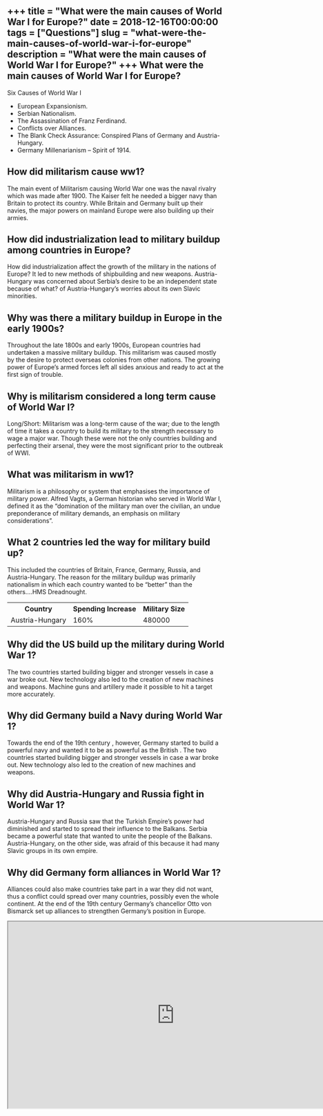 +++
title = "What were the main causes of World War I for Europe?"
date = 2018-12-16T00:00:00
tags = ["Questions"]
slug = "what-were-the-main-causes-of-world-war-i-for-europe"
description = "What were the main causes of World War I for Europe?"
+++
What were the main causes of World War I for Europe?
----------------------------------------------------

Six Causes of World War I

- European Expansionism.
- Serbian Nationalism.
- The Assassination of Franz Ferdinand.
- Conflicts over Alliances.
- The Blank Check Assurance: Conspired Plans of Germany and Austria-Hungary.
- Germany Millenarianism – Spirit of 1914.

How did militarism cause ww1?
-----------------------------

The main event of Militarism causing World War one was the naval rivalry which was made after 1900. The Kaiser felt he needed a bigger navy than Britain to protect its country. While Britain and Germany built up their navies, the major powers on mainland Europe were also building up their armies.

How did industrialization lead to military buildup among countries in Europe?
-----------------------------------------------------------------------------

How did industrialization affect the growth of the military in the nations of Europe? It led to new methods of shipbuilding and new weapons. Austria-Hungary was concerned about Serbia’s desire to be an independent state because of what? of Austria-Hungary’s worries about its own Slavic minorities.

Why was there a military buildup in Europe in the early 1900s?
--------------------------------------------------------------

Throughout the late 1800s and early 1900s, European countries had undertaken a massive military buildup. This militarism was caused mostly by the desire to protect overseas colonies from other nations. The growing power of Europe’s armed forces left all sides anxious and ready to act at the first sign of trouble.

Why is militarism considered a long term cause of World War I?
--------------------------------------------------------------

Long/Short: Militarism was a long-term cause of the war; due to the length of time it takes a country to build its military to the strength necessary to wage a major war. Though these were not the only countries building and perfecting their arsenal, they were the most significant prior to the outbreak of WWI.

What was militarism in ww1?
---------------------------

Militarism is a philosophy or system that emphasises the importance of military power. Alfred Vagts, a German historian who served in World War I, defined it as the “domination of the military man over the civilian, an undue preponderance of military demands, an emphasis on military considerations”.

What 2 countries led the way for military build up?
---------------------------------------------------

This included the countries of Britain, France, Germany, Russia, and Austria-Hungary. The reason for the military buildup was primarily nationalism in which each country wanted to be “better” than the others….HMS Dreadnought.

<table><tr><th>Country</th><th>Spending Increase</th><th>Military Size</th></tr><tr><td>Austria-Hungary</td><td>160%</td><td>480000</td></tr></table>

Why did the US build up the military during World War 1?
--------------------------------------------------------

The two countries started building bigger and stronger vessels in case a war broke out. New technology also led to the creation of new machines and weapons. Machine guns and artillery made it possible to hit a target more accurately.

Why did Germany build a Navy during World War 1?
------------------------------------------------

Towards the end of the 19th century , however, Germany started to build a powerful navy and wanted it to be as powerful as the British . The two countries started building bigger and stronger vessels in case a war broke out. New technology also led to the creation of new machines and weapons.

Why did Austria-Hungary and Russia fight in World War 1?
--------------------------------------------------------

Austria-Hungary and Russia saw that the Turkish Empire’s power had diminished and started to spread their influence to the Balkans. Serbia became a powerful state that wanted to unite the people of the Balkans. Austria-Hungary, on the other side, was afraid of this because it had many Slavic groups in its own empire.

Why did Germany form alliances in World War 1?
----------------------------------------------

Alliances could also make countries take part in a war they did not want, thus a conflict could spread over many countries, possibly even the whole continent. At the end of the 19th century Germany’s chancellor Otto von Bismarck set up alliances to strengthen Germany’s position in Europe.

<iframe allow="accelerometer; autoplay; clipboard-write; encrypted-media; gyroscope; picture-in-picture" allowfullscreen="" class="__youtube_prefs__  epyt-is-override  no-lazyload" data-no-lazy="1" data-origheight="433" data-origwidth="770" data-skipgform_ajax_framebjll="" height="433" id="_ytid_26526" loading="lazy" src="https://www.youtube.com/embed/mqaiHcQ9usE?enablejsapi=1&autoplay=0&cc_load_policy=0&cc_lang_pref=&iv_load_policy=1&loop=0&modestbranding=0&rel=1&fs=1&playsinline=0&autohide=2&theme=dark&color=red&controls=1&" title="YouTube player" width="770"></iframe>